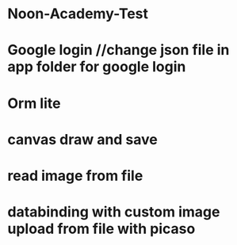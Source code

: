 # Noon-Academy-Test
# Google login //change json file in app folder for google login
# Orm lite
# canvas draw and save
# read image from file
# databinding with custom image upload from file with picaso
